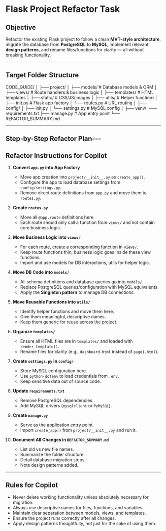 # Flask Project Refactor Task

## Objective
Refactor the existing Flask project to follow a clean **MVT-style architecture**, migrate the database from **PostgreSQL** to **MySQL**, implement relevant **design patterns**, and rename files/functions for clarity — all without breaking functionality.

---

## Target Folder Structure
CODE_GUIDE/
│
├── project/
│ ├── models/ # Database models & ORM
│ ├── views/ # Route handlers & business logic
│ ├── templates/ # HTML templates
│ ├── static/ # CSS/JS/images
│ ├── utils/ # Helper functions
│ ├── init.py # Flask app factory
│ └── routes.py # URL routing
│
├── config/
│ ├── init.py
│ └── settings.py # MySQL config
│
├── venv/
├── requirements.txt
├── manage.py # App entry point
└── REFACTOR_SUMMARY.md

---

## Step-by-Step Refactor Plan---

## Refactor Instructions for Copilot
1. **Convert `app.py` into App Factory**  
   - Move app creation into `project/__init__.py` as `create_app()`.  
   - Configure the app to load database settings from `config/settings.py`.  
   - Remove direct route definitions from `app.py` and move them to `routes.py`.

2. **Create `routes.py`**  
   - Move all `@app.route` definitions here.  
   - Each route should only call a function from `views/` and not contain core business logic.

3. **Move Business Logic into `views/`**  
   - For each route, create a corresponding function in `views/`.  
   - Keep route functions thin; business logic goes inside these view functions.  
   - Import and use models for DB interactions, utils for helper logic.

4. **Move DB Code into `models/`**  
   - All schema definitions and database queries go into `models/`.  
   - Replace PostgreSQL queries/configuration with MySQL equivalents.  
   - Apply the **Singleton pattern** to manage DB connections.

5. **Move Reusable Functions into `utils/`**  
   - Identify helper functions and move them here.  
   - Give them meaningful, descriptive names.  
   - Keep them generic for reuse across the project.

6. **Organize `templates/`**  
   - Ensure all HTML files are in `templates/` and loaded with `render_template()`.  
   - Rename files for clarity (e.g., `dashboard.html` instead of `page1.html`).

7. **Create `settings.py` in `config/`**  
   - Store MySQL configuration here.  
   - Use `python-dotenv` to load credentials from `.env`.  
   - Keep sensitive data out of source code.

8. **Update `requirements.txt`**  
   - Remove PostgreSQL dependencies.  
   - Add MySQL drivers (`mysqlclient` or `PyMySQL`).

9. **Create `manage.py`**  
   - Serve as the application entry point.  
   - Import `create_app()` from `project/__init__.py` and run it.

10. **Document All Changes in `REFACTOR_SUMMARY.md`**  
    - List old vs new file names.  
    - Summarize the folder structure.  
    - Detail database migration steps.  
    - Note design patterns added.

---

## Rules for Copilot
- Never delete working functionality unless absolutely necessary for migration.
- Always use descriptive names for files, functions, and variables.
- Maintain clear separation between models, views, and templates.
- Ensure the project runs correctly after all changes.
- Apply design patterns thoughtfully, not just for the sake of using them.


